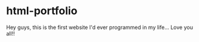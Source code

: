 # html-portfolio
Hey guys, this is the first website I'd ever programmed in my life... Love you all!!
